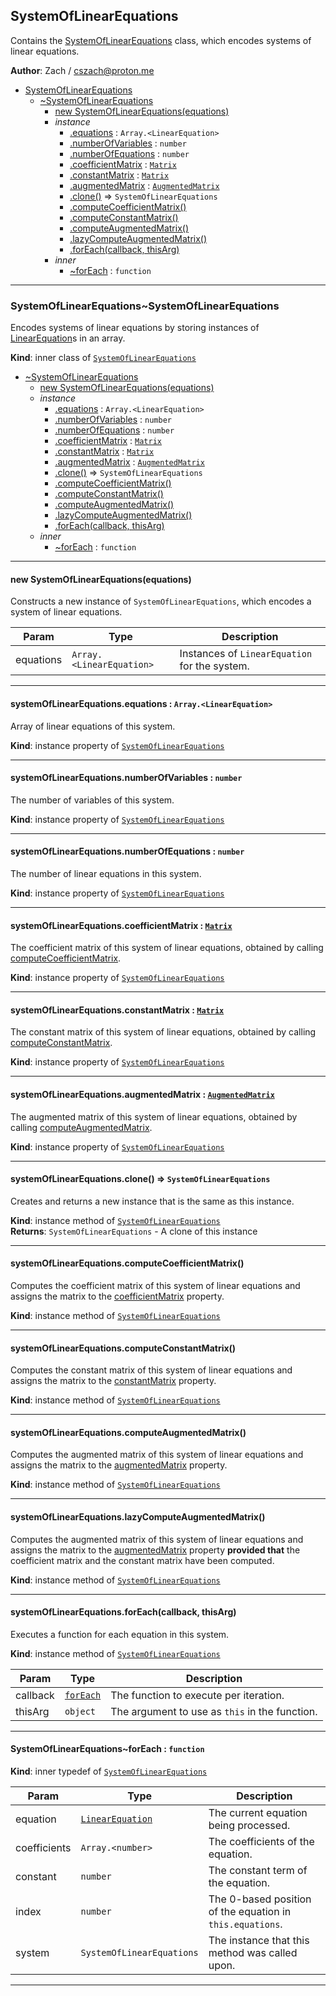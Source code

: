 <a name="module_SystemOfLinearEquations"></a>

## SystemOfLinearEquations
Contains the [SystemOfLinearEquations](#module_SystemOfLinearEquations..SystemOfLinearEquations)
class, which encodes systems of linear equations.

**Author**: Zach / <cszach@proton.me>  

* [SystemOfLinearEquations](#module_SystemOfLinearEquations)
    * [~SystemOfLinearEquations](#module_SystemOfLinearEquations..SystemOfLinearEquations)
        * [new SystemOfLinearEquations(equations)](#new_module_SystemOfLinearEquations..SystemOfLinearEquations_new)
        * _instance_
            * [.equations](#module_SystemOfLinearEquations..SystemOfLinearEquations+equations) : <code>Array.&lt;LinearEquation&gt;</code>
            * [.numberOfVariables](#module_SystemOfLinearEquations..SystemOfLinearEquations+numberOfVariables) : <code>number</code>
            * [.numberOfEquations](#module_SystemOfLinearEquations..SystemOfLinearEquations+numberOfEquations) : <code>number</code>
            * [.coefficientMatrix](#module_SystemOfLinearEquations..SystemOfLinearEquations+coefficientMatrix) : [<code>Matrix</code>](./Matrix#module_Matrix..Matrix)
            * [.constantMatrix](#module_SystemOfLinearEquations..SystemOfLinearEquations+constantMatrix) : [<code>Matrix</code>](./Matrix#module_Matrix..Matrix)
            * [.augmentedMatrix](#module_SystemOfLinearEquations..SystemOfLinearEquations+augmentedMatrix) : [<code>AugmentedMatrix</code>](./AugmentedMatrix#module_AugmentedMatrix..AugmentedMatrix)
            * [.clone()](#module_SystemOfLinearEquations..SystemOfLinearEquations+clone) ⇒ <code>SystemOfLinearEquations</code>
            * [.computeCoefficientMatrix()](#module_SystemOfLinearEquations..SystemOfLinearEquations+computeCoefficientMatrix)
            * [.computeConstantMatrix()](#module_SystemOfLinearEquations..SystemOfLinearEquations+computeConstantMatrix)
            * [.computeAugmentedMatrix()](#module_SystemOfLinearEquations..SystemOfLinearEquations+computeAugmentedMatrix)
            * [.lazyComputeAugmentedMatrix()](#module_SystemOfLinearEquations..SystemOfLinearEquations+lazyComputeAugmentedMatrix)
            * [.forEach(callback, thisArg)](#module_SystemOfLinearEquations..SystemOfLinearEquations+forEach)
        * _inner_
            * [~forEach](#module_SystemOfLinearEquations..SystemOfLinearEquations..forEach) : <code>function</code>


* * *

<a name="module_SystemOfLinearEquations..SystemOfLinearEquations"></a>

### SystemOfLinearEquations~SystemOfLinearEquations
Encodes systems of linear equations by storing instances of
[LinearEquation](./LinearEquation#module_LinearEquation..LinearEquation)s in an array.

**Kind**: inner class of [<code>SystemOfLinearEquations</code>](#module_SystemOfLinearEquations)  

* [~SystemOfLinearEquations](#module_SystemOfLinearEquations..SystemOfLinearEquations)
    * [new SystemOfLinearEquations(equations)](#new_module_SystemOfLinearEquations..SystemOfLinearEquations_new)
    * _instance_
        * [.equations](#module_SystemOfLinearEquations..SystemOfLinearEquations+equations) : <code>Array.&lt;LinearEquation&gt;</code>
        * [.numberOfVariables](#module_SystemOfLinearEquations..SystemOfLinearEquations+numberOfVariables) : <code>number</code>
        * [.numberOfEquations](#module_SystemOfLinearEquations..SystemOfLinearEquations+numberOfEquations) : <code>number</code>
        * [.coefficientMatrix](#module_SystemOfLinearEquations..SystemOfLinearEquations+coefficientMatrix) : [<code>Matrix</code>](./Matrix#module_Matrix..Matrix)
        * [.constantMatrix](#module_SystemOfLinearEquations..SystemOfLinearEquations+constantMatrix) : [<code>Matrix</code>](./Matrix#module_Matrix..Matrix)
        * [.augmentedMatrix](#module_SystemOfLinearEquations..SystemOfLinearEquations+augmentedMatrix) : [<code>AugmentedMatrix</code>](./AugmentedMatrix#module_AugmentedMatrix..AugmentedMatrix)
        * [.clone()](#module_SystemOfLinearEquations..SystemOfLinearEquations+clone) ⇒ <code>SystemOfLinearEquations</code>
        * [.computeCoefficientMatrix()](#module_SystemOfLinearEquations..SystemOfLinearEquations+computeCoefficientMatrix)
        * [.computeConstantMatrix()](#module_SystemOfLinearEquations..SystemOfLinearEquations+computeConstantMatrix)
        * [.computeAugmentedMatrix()](#module_SystemOfLinearEquations..SystemOfLinearEquations+computeAugmentedMatrix)
        * [.lazyComputeAugmentedMatrix()](#module_SystemOfLinearEquations..SystemOfLinearEquations+lazyComputeAugmentedMatrix)
        * [.forEach(callback, thisArg)](#module_SystemOfLinearEquations..SystemOfLinearEquations+forEach)
    * _inner_
        * [~forEach](#module_SystemOfLinearEquations..SystemOfLinearEquations..forEach) : <code>function</code>


* * *

<a name="new_module_SystemOfLinearEquations..SystemOfLinearEquations_new"></a>

#### new SystemOfLinearEquations(equations)
Constructs a new instance of `SystemOfLinearEquations`, which encodes a
system of linear equations.


| Param | Type | Description |
| --- | --- | --- |
| equations | <code>Array.&lt;LinearEquation&gt;</code> | Instances of `LinearEquation` for the system. |


* * *

<a name="module_SystemOfLinearEquations..SystemOfLinearEquations+equations"></a>

#### systemOfLinearEquations.equations : <code>Array.&lt;LinearEquation&gt;</code>
Array of linear equations of this system.

**Kind**: instance property of [<code>SystemOfLinearEquations</code>](#module_SystemOfLinearEquations..SystemOfLinearEquations)  

* * *

<a name="module_SystemOfLinearEquations..SystemOfLinearEquations+numberOfVariables"></a>

#### systemOfLinearEquations.numberOfVariables : <code>number</code>
The number of variables of this system.

**Kind**: instance property of [<code>SystemOfLinearEquations</code>](#module_SystemOfLinearEquations..SystemOfLinearEquations)  

* * *

<a name="module_SystemOfLinearEquations..SystemOfLinearEquations+numberOfEquations"></a>

#### systemOfLinearEquations.numberOfEquations : <code>number</code>
The number of linear equations in this system.

**Kind**: instance property of [<code>SystemOfLinearEquations</code>](#module_SystemOfLinearEquations..SystemOfLinearEquations)  

* * *

<a name="module_SystemOfLinearEquations..SystemOfLinearEquations+coefficientMatrix"></a>

#### systemOfLinearEquations.coefficientMatrix : [<code>Matrix</code>](./Matrix#module_Matrix..Matrix)
The coefficient matrix of this system of linear equations, obtained by
calling [computeCoefficientMatrix](#module_SystemOfLinearEquations..SystemOfLinearEquations+computeCoefficientMatrix).

**Kind**: instance property of [<code>SystemOfLinearEquations</code>](#module_SystemOfLinearEquations..SystemOfLinearEquations)  

* * *

<a name="module_SystemOfLinearEquations..SystemOfLinearEquations+constantMatrix"></a>

#### systemOfLinearEquations.constantMatrix : [<code>Matrix</code>](./Matrix#module_Matrix..Matrix)
The constant matrix of this system of linear equations, obtained by
calling [computeConstantMatrix](#module_SystemOfLinearEquations..SystemOfLinearEquations+computeConstantMatrix).

**Kind**: instance property of [<code>SystemOfLinearEquations</code>](#module_SystemOfLinearEquations..SystemOfLinearEquations)  

* * *

<a name="module_SystemOfLinearEquations..SystemOfLinearEquations+augmentedMatrix"></a>

#### systemOfLinearEquations.augmentedMatrix : [<code>AugmentedMatrix</code>](./AugmentedMatrix#module_AugmentedMatrix..AugmentedMatrix)
The augmented matrix of this system of linear equations, obtained by
calling [computeAugmentedMatrix](#module_SystemOfLinearEquations..SystemOfLinearEquations+computeAugmentedMatrix).

**Kind**: instance property of [<code>SystemOfLinearEquations</code>](#module_SystemOfLinearEquations..SystemOfLinearEquations)  

* * *

<a name="module_SystemOfLinearEquations..SystemOfLinearEquations+clone"></a>

#### systemOfLinearEquations.clone() ⇒ <code>SystemOfLinearEquations</code>
Creates and returns a new instance that is the same as this instance.

**Kind**: instance method of [<code>SystemOfLinearEquations</code>](#module_SystemOfLinearEquations..SystemOfLinearEquations)  
**Returns**: <code>SystemOfLinearEquations</code> - A clone of this instance  

* * *

<a name="module_SystemOfLinearEquations..SystemOfLinearEquations+computeCoefficientMatrix"></a>

#### systemOfLinearEquations.computeCoefficientMatrix()
Computes the coefficient matrix of this system of linear equations and
assigns the matrix to the [coefficientMatrix](#module_SystemOfLinearEquations..SystemOfLinearEquations+coefficientMatrix)
property.

**Kind**: instance method of [<code>SystemOfLinearEquations</code>](#module_SystemOfLinearEquations..SystemOfLinearEquations)  

* * *

<a name="module_SystemOfLinearEquations..SystemOfLinearEquations+computeConstantMatrix"></a>

#### systemOfLinearEquations.computeConstantMatrix()
Computes the constant matrix of this system of linear equations and
assigns the matrix to the [constantMatrix](#module_SystemOfLinearEquations..SystemOfLinearEquations+constantMatrix)
property.

**Kind**: instance method of [<code>SystemOfLinearEquations</code>](#module_SystemOfLinearEquations..SystemOfLinearEquations)  

* * *

<a name="module_SystemOfLinearEquations..SystemOfLinearEquations+computeAugmentedMatrix"></a>

#### systemOfLinearEquations.computeAugmentedMatrix()
Computes the augmented matrix of this system of linear equations and
assigns the matrix to the [augmentedMatrix](#module_SystemOfLinearEquations..SystemOfLinearEquations+augmentedMatrix)
property.

**Kind**: instance method of [<code>SystemOfLinearEquations</code>](#module_SystemOfLinearEquations..SystemOfLinearEquations)  

* * *

<a name="module_SystemOfLinearEquations..SystemOfLinearEquations+lazyComputeAugmentedMatrix"></a>

#### systemOfLinearEquations.lazyComputeAugmentedMatrix()
Computes the augmented matrix of this system of linear equations and
assigns the matrix to the [augmentedMatrix](#module_SystemOfLinearEquations..SystemOfLinearEquations+augmentedMatrix)
property **provided that** the coefficient matrix and the constant matrix
have been computed.

**Kind**: instance method of [<code>SystemOfLinearEquations</code>](#module_SystemOfLinearEquations..SystemOfLinearEquations)  

* * *

<a name="module_SystemOfLinearEquations..SystemOfLinearEquations+forEach"></a>

#### systemOfLinearEquations.forEach(callback, thisArg)
Executes a function for each equation in this system.

**Kind**: instance method of [<code>SystemOfLinearEquations</code>](#module_SystemOfLinearEquations..SystemOfLinearEquations)  

| Param | Type | Description |
| --- | --- | --- |
| callback | [<code>forEach</code>](#module_SystemOfLinearEquations..SystemOfLinearEquations..forEach) | The function to execute per iteration. |
| thisArg | <code>object</code> | The argument to use as `this` in the function. |


* * *

<a name="module_SystemOfLinearEquations..SystemOfLinearEquations..forEach"></a>

#### SystemOfLinearEquations~forEach : <code>function</code>
**Kind**: inner typedef of [<code>SystemOfLinearEquations</code>](#module_SystemOfLinearEquations..SystemOfLinearEquations)  

| Param | Type | Description |
| --- | --- | --- |
| equation | [<code>LinearEquation</code>](./LinearEquation#module_LinearEquation..LinearEquation) | The current equation being processed. |
| coefficients | <code>Array.&lt;number&gt;</code> | The coefficients of the equation. |
| constant | <code>number</code> | The constant term of the equation. |
| index | <code>number</code> | The 0-based position of the equation in `this.equations`. |
| system | <code>SystemOfLinearEquations</code> | The instance that this method was called upon. |


* * *

